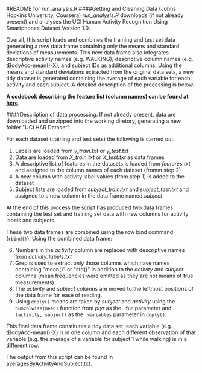 #README for run_analysis.R
####Getting and Cleaning Data (Johns Hopkins University, Coursera)
*run_analysis.R* downloads (if not already present) and analyses the UCI Human Activity Recognition Using Smartphones Dataset Version 1.0. 

Overall, this script loads and combines the training and test set data generating a new data frame containing only the means and standard deviations of measurements. This new data frame also integrates descriptive activity names (e.g. WALKING), descriptive column names (e.g. tBodyAcc-mean()-X), and subject IDs as additional columns. Using the means and standard deviations extracted from the original data sets, a new tidy dataset is generated containing the average of each variable for each activity and each subject. A detailed description of the processing is below.

**A codebook describing the feature list (column names) can be found at [here](https://github.com/jgable2885/tidyDataProject/blob/master/averagesBycodebook.md).**

####Description of data processing:
If not already present, data are downloaded and unzipped into the working diretory, generating a new folder "UCI HAR Dataset".

For each dataset (training and test sets) the following is carried out:

1. Labels are loaded from *y_train.txt* or *y_test.txt*
2. Data are loaded from *X_train.txt* or *X_test.txt* as data frames
3. A descriptive list of features in the datasets is loaded from *features.txt* and assigned to the column names of each dataset (fromm step 2)
4. A new column with activity label values (from step 1) is added to the dataset
5. Subject lists are loaded from *subject_train.txt* and *subject_test.txt* and assigned to a new column in the data frame named *subject*

At the end of this process the script has produced two data frames containing the test set and training set data with new columns for activity labels and subjects.

These two data frames are combined using the row bind command (`rbind()`). Using the combined data frame:

6. Numbers in the *activity* column are replaced with descriptive names from *activity_labels.txt* 
7. Grep is used to extract only those columns which have names containing "mean()" or "std()" in addition to the *activity* and *subject* columns (mean frequencies were omitted as they are not means of true measurements). 
8. The *activity* and *subject* columns are moved to the leftmost positions of the data frame for ease of reading.
9. Using `ddply()` means are taken by *subject* and *activity* using the `numcolwise(mean)` function from *plyr* as the `.fun` parameter and `.(activity, subject)` as the `.variables` parameter in `ddply()`.

This final data frame constitutes a tidy data set: each variable (e.g. tBodyAcc-mean()-X)  is in one column and each different observation of that variable (e.g. the average of a variable for subject 1 while walking) is in a different row.

The output from this script can be found in [averagesByActivityAndSubject.txt](https://github.com/jgable2885/tidyDataProject/blob/master/averagesByActivityAndSubject.txt).

